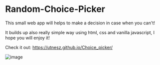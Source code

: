 # Random-Choice-Picker

This small web app will helps to make a decision in case when you can't!

It builds up also really simple way using html, css and vanilla javascript, I hope you will enjoy it!

Check it out: https://utnesz.github.io/Choice_picker/


![image](https://user-images.githubusercontent.com/90829509/211368682-77a9caba-d39c-4f73-bf05-bec5f69ce564.png)

